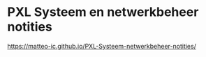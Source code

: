 ﻿# PXL Systeem en netwerkbeheer notities

https://matteo-ic.github.io/PXL-Systeem-netwerkbeheer-notities/

